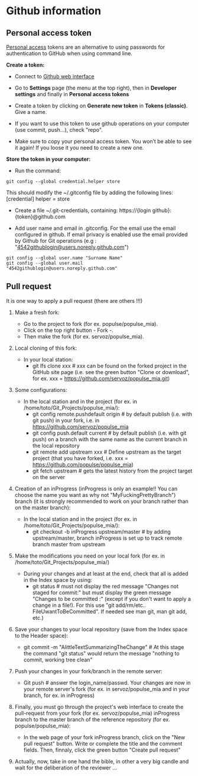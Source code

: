 # Github information 

## Personal access token

[Personal access]((https://docs.github.com/en/authentication/keeping-your-account-and-data-secure/creating-a-personal-access-token)) tokens are an alternative to using passwords for authentication to GitHub when using command line. 

**Create a token:**

- Connect to [Github web interface](https://github.com/)

- Go to **Settings** page (the menu at the top right), then in **Developer settings** and finally in **Personal access tokens** 

- Create a token by clicking on **Generate new token** in **Tokens (classic)**. Give a name. 

- If you want to use this token to use github operations on your computer (use commit, push...), check "repo".

- Make sure to copy your personal access token. You won’t be able to see it again! If you loose it you need to create a new one.

**Store the token in your computer:** 

- Run the command:
```
git config --global credential.helper store
``` 

This should modify the ~/.gitconfig file by adding the following lines:  [credential] helper = store

- Create a file ~/.git-credentials, containing: https://{login github}:{token}@github.com
 
- Add user name and email in .gitconfig. For the email use the email configured in github. If email privacy is enabled use the email provided by Github for Git operations (e.g : "4542githublogin@users.noreply.github.com")

```
git config --global user.name "Surname Name"
git config --global user.mail "4542githublogin@users.noreply.github.com"
```


## Pull request

It is one way to apply a pull request (there are others !!!)

1. Make a fresh fork:
    * Go to the project to fork (for ex. populse/populse_mia).
    * Click on the top right button - Fork -.
    * Then make the fork (for ex. servoz/populse_mia).

2. Local cloning of this fork:
    * In your local station:
        * git lfs clone xxx # xxx can be found on the forked project in the GitHub site page (i.e. see the green button "Clone or download", for ex. xxx = https://github.com/servoz/populse_mia.git)

3. Some configurations:
    * In the local station and in the project (for ex. in  /home/toto/Git_Projects/populse_mia/):
        * git config remote.pushdefault origin # by default publish (i.e. with git push) in your fork, i.e. in https://github.com/servoz/populse_mia
        * git config push.default current # by default publish (i.e. with git push) on a branch with the same name as the current branch in the local repository
        * git remote add upstream xxx # Define upstream as the target project (that you have forked, i.e. xxx = https://github.com/populse/populse_mia)
        * git fetch upstream # gets the latest history from the project target on the server

4. Creation of an inProgress (inProgress is only an example!! You can choose the name you want as why not "MyFuckingPrettyBranch") branch (it is strongly recommended to work on your branch rather than on the master branch):
    * In the local station and in the project (for ex. in  /home/toto/Git_Projects/populse_mia/):
        * git checkout -b inProgress upstream/master # by adding upstream/master, branch inProgress is set up to track remote branch master from upstream

5. Make the modifications you need on your local fork (for ex. in /home/toto/Git_Projects/populse_mia/)
    * During your changes and at least at the end, check that all is added in the Index space by using:
        * git status # must not display the red message "Changes not staged for commit:"  but must display the green message "Changes to be committed :" (except if you don't want to apply a change in a file!). For this use "git add/rm/etc.. FileUwantToBeCommitted". If needed see man git, man git add, etc.)

6. Save your changes to your local repository (save from the Index space to the Header space):
    * git commit -m "AlittleTextSummarizingTheChange" # At this stage the command "git status" would return the message "nothing to commit, working tree clean"

7. Push your changes in your fork/branch in the remote server:
    * Git push # answer the login_name/passwd. Your changes are now in your remote server's fork (for ex. in  servoz/populse_mia and in your branch, for ex. in inProgress)

8. Finally, you must go through the project's web interface to create the pull-request from your fork (for ex. servoz/populse_mia) inProgress branch to the master branch of the reference repository (for ex. populse/populse_mia):
    * In the web page of your fork inProgress branch, click on the "New pull request" button. Write or complete the title and the comment fields. Then, finnaly, click the green button "Create pull request"

9. Actually, now, take in one hand the bible, in other a very big candle and wait for the deliberation of the reviewer ...
